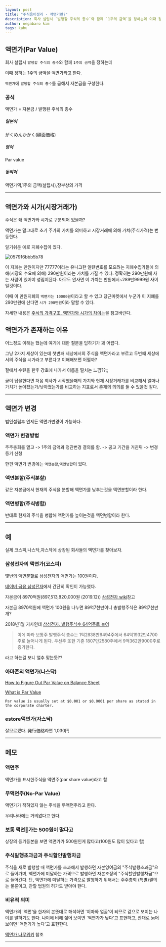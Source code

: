 ```yaml
---
layout: post
title: "주식용어정리 - 액면가란?"
description: 회사 설립시 `발행할 주식의 총수`와 함께 `1주의 금액`을 정하는데 이때 정하는 1주의 금액을 액면가라고 한다.
author: negabaro kim
tags: kabu
---
```


## 액면가(Par Value)

회사 설립시 `발행할 주식의 총수`와 함께 `1주의 금액`을 정하는데

이때 정하는 1주의 금액을 액면가라고 한다.

`액면가`에 `발행할 주식의 총수`를 곱해서 자본금을 구성한다.

### 공식

액면가 = 자본금  / 발행된 주식의 총수


##### 일본어

がくめんかかく(額面価格)

##### 영어

Par value

##### 동의어

액면가액,1주의 금액(설립시),장부상의 가격

---

## 액면가와 시가(시장거래가)

주식은 왜 액면가와 시가로 구분되어 있을까?

액면가는 말그대로 초기 주가의 가치를 의미하고 시장거래에 의해 가치(주식가격)는 변동한다.

알기쉬운 예로 지폐수집이 있다.

![057916bbb5b78](https://user-images.githubusercontent.com/4640346/104551129-9ec9f800-5679-11eb-98af-06e33aa5e41d.jpg)

이 지폐는 만원이지만 77777이라는 유니크한 일련번호를 모으려는 지폐수집가들에 의해(시장의 수요에 의해) 290만원이라는 가치를 가질 수 있다.
정확히는 290만원에 사는 사람이 있어야 성립이된다. 아무도 안사면 이 가치는 만원에서~289만9999원 사이일것이다.

이때 이 만원지폐의 `액면가는 10000원`이라고 할 수 있고 당근마켓에서 누군가 이 지폐를 290만원에 산다면 `시가 290만원`이라 말할 수 있다.

자세한 내용은 [주식의 가격구조. 액면가와 시가의 차이는]을 참고바란다.

## 액면가가 존재하는 이유

어느정도 이해는 했는데 여기에 대한 질문을 답하기가 꽤 어렵다.

그냥 2가지 세상이 있는데 첫번째 세상에서의 주식을 액면가라고 부르고 두번째 세상에서의 주식을 시가라고 부른다고 이해해보면 어떨까?

절에서 수련을 한후 강호에 나가서 이름을 떨치는 느낌??;;

굳이 답을한다면 처음 회사가 시작했을때의 가치와 현재 시장거래가를 비교해서 얼마나 가치가 높아졌는가/낮아졌는가를 비교하는 지표로서 존재의 의의를 둘 수 있을것 같다.


---

## 액면가 변경

법인설립후 언제든 액면가변경이 가능하다.

### 액면가 변경방법

주주총회를 열고 -> 1주의 금액과 정관변경 결의를 함. -> 공고 기간을 거친뒤 -> 변경등기 신청

한편 액면가 변경에는 `액면분할`,`액면병합`이 있다.

### 액면분할(주식분할)

같은 자본금에서 현재의 주식을 분할해 액면가를 낮추는것을 액면분할이라 한다.

### 액면병합(주식병합)

반대로 현재의 주식을 병합해 액면가를 높이는것을 액면병합이라 한다.

---

## 예

실제 코스피,나스닥,자스닥에 상장된 회사들의 액면가를 찾아보자.

### 삼성전자의 액면가(코스피)



몇번의 액면분할로 삼성전자의 액면가는 100원이다.

[네이버 금융 삼성전자]에서 간단히 확인이 가능했다.

[네이버 금융 삼성전자]: https://finance.naver.com/item/main.nhn?code=005930

자본금이 8970억원(897,513,820,000원 (2019.12)) [삼성전자 wiki]참고

[삼성전자 wiki]: https://ko.wikipedia.org/wiki/%EC%82%BC%EC%84%B1%EC%A0%84%EC%9E%90

자본금 8970억원에 액면가 100원을 나누면 89억7천만이니 총발행주식은 89억7천만개?

2018년1월 기사인데 [삼성전자, 발행주식수 64억주로 늘어]

> 이에 따라 보통주 발행주식 총수는 1억2838만6494주에서 64억1932만4700주로 늘어나게 된다.
> 우선주 또한 기존 1807만2580주에서 9억362만9000주로 증가한다.

라고 하는걸 보니 얼추 맞는듯??

[삼성전자, 발행주식수 64억주로 늘어]: https://www.asiae.co.kr/article/2018013109384076669


### 아마존의 액면가(나스닥)


[How to Figure Out Par Value on Balance Sheet]

[What is Par Value]

```
Par value is usually set at $0.001 or $0.0001 per share as stated in the corporate charter.
```

### estore액면가(자스닥)

잘모르겠다..発行価格라면 1,030円

---

## 메모

### 액면주

액면가를 표시한주식을 액면주(par share value)라고 함

### 무액면주(No-Par Value)

액면가가 적혀있지 않는 주식을 무액면주라고 한다.

우리나라에는 거의없다고 한다.


### 보통 액면가는 500원이 많다고

상장의 등기등본을 보면 액면가가 500원인게 많다고(100원도 많이 있다고 함)


### 주식발행초과금과 주식할인발행차금

주식을 새로 발행할 때 액면가를 초과해서 발행하면 자본잉여금의 "주식발행초과금"으로 들어가며, 액면가에 미달하는 가격으로 발행하면 자본조정의 "주식할인발행차금"으로 들어간다. 단, 액면가에 미달하는 가격으로 발행하기 위해서는 주주총회 (특별)결의는 물론이고, 관할 법원의 허가도 받아야 한다.

### 비유적 의미

액면가의 '액면'을 한자의 본뜻대로 해석하면 '이마와 얼굴'이 되므로 겉으로 보이는 나이를 말하기도 한다. 나이에 비해 젊어 보이면 '액면가가 낮다'고 표현하고, 반대로 늙어 보이면 '액면가가 높다'고 표현한다.

[액면가 나무위키] 참조

---

[How to Figure Out Par Value on Balance Sheet]: https://www.fool.com/knowledge-center/how-to-figure-out-par-value-on-balance-sheet.aspx

[What is Par Value]: https://corporatefinanceinstitute.com/resources/knowledge/accounting/par-value-overview/
[액면가 뜻 - 주식 액면가 알아보기]: https://cowblog.tistory.com/45
[액면가 나무위키]: https://namu.wiki/w/%EC%95%A1%EB%A9%B4%EA%B0%80
[액면분할이란? 뜻 과 장단점 및 주가]: https://joobal2ne.tistory.com/12
[주식의 가격구조. 액면가와 시가의 차이는]: https://m.blog.naver.com/PostView.nhn?blogId=miraeasset_m&logNo=220663302058&proxyReferer=https:%2F%2Fwww.google.com%2F

